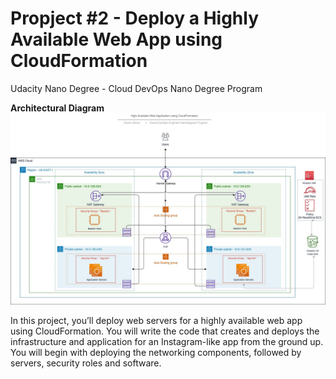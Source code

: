 # Propject #2 - Deploy a Highly Available Web App using CloudFormation

Udacity Nano Degree - Cloud DevOps Nano Degree Program

**Architectural Diagram**
<img src="./Udacity - Deploy a High-Availability Web App using CloudFormation - v1_0 (5)-Page-2.jpg">


In this project, you’ll deploy web servers for a highly available web app using CloudFormation. You will write the code that creates and deploys the infrastructure and application for an Instagram-like app from the ground up. You will begin with deploying the networking components, followed by servers, security roles and software.
